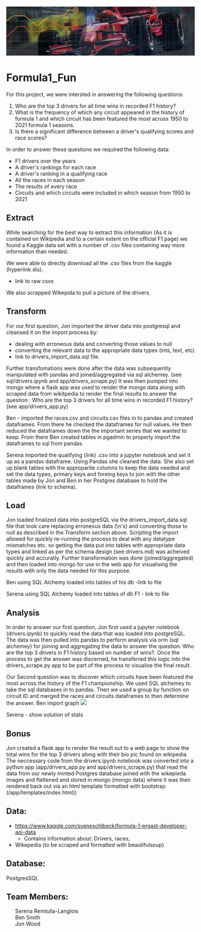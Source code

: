 ![](images/hdr.jpg)

# Formula1_Fun
For this project, we were intersted in answering the following questions:

1) Who are the top 3 drivers for all time wins in recorded F1 history?
2) What is the frequency of which any circuit appeared in the history of formula 1 and which circuit has been featured the most across 1950 to 2021 formula 1 seasons.
3) Is there a significant difference between a driver's qualifying scores and race scores?

In order to answer these questions we required the following data:
- F1 drivers over the years
- A driver's rankings for each race
- A driver's ranking in a qualifying race
- All the races in each season
- The results of every race
- Circuits and which circuits were included in which season from 1950 to 2021


## Extract
While searching for the best way to extract this information (As it is contained on Wikipedia and to a certain extent on the official F1 page) we found a Kaggle data set with a number of .csv files containing way more information than needed.

We were able to directly download all the .csv files from the kaggle (hyperlink dis).
- link to raw csvs

We also scrapped Wikepida to pull a picture of the drivers.


## Transform
For our first question, Jon imported the driver data into postgresql and cleansed it on the import process by:
 - dealing with erroneous data and converting those values to null
 - converting the relevant data to the appropriate data types (ints, text, etc)
 - link to drivers_import_data.sql file.

 Further transfomations were done after the data was subsequently manipulated with pandas and joined/aggregated via sql alchemey. (see sql/drivers.ipynb and app/drivers_scrape.py)  It was then pumped into mongo where a flask app was used to render the mongo data along with scraped data from wikitpedia to
 render the final results to answer the question : Who are the top 3 drivers for all time wins in recorded F1 history? (see app/drivers_app.py)

Ben - imported the races.csv and circuits.csv files in to pandas and created dataframes. From there he checked the dataframes for null values. He then reduced the dataframes down the the important series that we wanted to keep. From there Ben created tables in pgadmin to properly import the dataframes to sql from pandas.

Serena imported the qualifying (link) .csv into a jupyter notebook and set it up as a pandas dataframe. Using Pandas she cleaned the data. She also set up blank tables with the approparite columns to keep the data needed and set the data types, primary keys and foreing keys to join with the other tables made by Jon and Ben in her Postgres database to hold the dataframes (link to schema).

## Load
Jon loaded finalized data into postgreSQL via the drivers_import_data.sql file that took care replacing erroneous data (\n's) and converting those to null as described in the Transform section above. Scripting the import allowed for quickly re-running the process to deal with any datatype mismatches etc. so getting the data put into tables with appropriate data types and linked as per the schema design (see drivers.md) was acheived quickly and accuratly.  Further transformation was done (joined/aggregated) and then loaded into mongo for use in the web app for visualising the results with only the data needed for this purpose.

Ben using SQL Alchemy loaded into tables of his db -link to file

Serena using SQL Alchemy loaded into tables of db F1 - link to file

## Analysis
 In order to answer our first question, Jon first used a jupyter notebook (drivers.ipynb) to quickly read the data that was loaded into postgreSQL. The data was then pulled into pandas to perform analysis via orm (sql alchemey) for joining and aggregating the data to answer the question:
Who are the top 3 drivers in F1 history based on number of wins?. Once the process to get the answer was discerned, he transferred this logic into the drivers_scrape.py app to be part of the process to visualise the final result. </li>

Our Second question was to discover which circuits have been featured the most across the history of the F1 championship. We used SQL alchemey to take the sql databases in to pandas. Then we used a group by function on circuit ID and merged the races and circuits dataframes to then determine the answer.
 Ben import graph
 ![](images/years_per_circuit.jpg)

 Serena - show solution of stats
 
 ## Bonus
 Jon created a flask app to render the result out to a web page to show the total wins for the top 3 drivers along with their bio pic found on wikipedia. The neccessary code from the drivers.ipynb notebook was converted into a python app (app/drivers_app.py and app/drivers_scrape.py) that read the data from our newly minted Postgres database joined with the wikepieda images and flattened and stored in mongo (mongo data)  where it was then rendered back out via an html template formatted with bootstrap (/app/templates/index.html))


## Data:
- https://www.kaggle.com/sveneschlbeck/formula-1-ergast-developer-api-data
  - Contains information about: Drivers, races,
- Wikepedia (to be scraped and formatted with beautifulsoup)

## Database:
PostgresSQL



## Team Members:
<ul style="list-style:none">
<li>Serena Remtulla-Langlois</li>
<li>Ben Smith</li>
<li>Jon Wood</li>
</ul>
